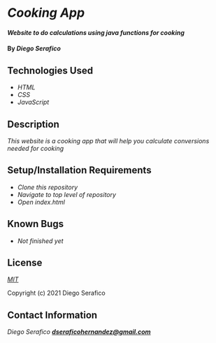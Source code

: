 # _Cooking App_

#### _Website to do calculations using java functions for cooking_

#### By _**Diego Serafico**_

## Technologies Used

* _HTML_
* _CSS_
* _JavaScript_

## Description

_This website is a cooking app that will help you calculate conversions needed for cooking_

## Setup/Installation Requirements

* _Clone this repository_
* _Navigate to top level of repository_
* _Open index.html_

## Known Bugs

* _Not finished yet_

## License

_[MIT](https://opensource.org/licenses/MIT)_

Copyright (c) 2021 Diego Serafico

## Contact Information

_Diego Serafico **dseraficohernandez@gmail.com**_